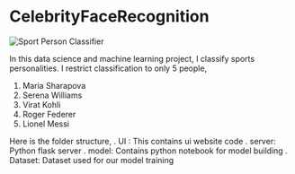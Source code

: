 # CelebrityFaceRecognition

![Sport Person Classifier](https://user-images.githubusercontent.com/65899889/88922495-7d628480-d270-11ea-8032-776e51ccd5bf.png)

In this data science and machine learning project, I classify sports personalities. I restrict classification to only 5 people,

1. Maria Sharapova
2. Serena Williams
3. Virat Kohli
4. Roger Federer
5. Lionel Messi

Here is the folder structure,
. UI : This contains ui website code
. server: Python flask server
. model: Contains python notebook for model building
. Dataset: Dataset used for our model training

